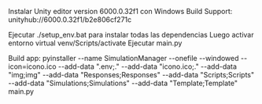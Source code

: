 Instalar Unity editor version 6000.0.32f1 con Windows Build Support: unityhub://6000.0.32f1/b2e806cf271c

Ejecutar ./setup_env.bat para instalar todas las dependencias
Luego activar entorno virtual venv/Scripts/activate
Ejecutar main.py


Build app:
pyinstaller --name SimulationManager --onefile --windowed --icon=icono.ico --add-data ".env;." --add-data "icono.ico;." --add-data "img;img" --add-data "Responses;Responses" --add-data "Scripts;Scripts" --add-data "Simulations;Simulations" --add-data "Template;Template" main.py